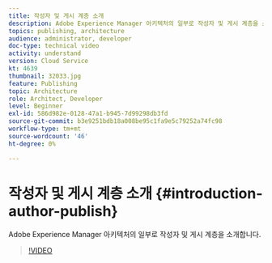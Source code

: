 ```yaml
---
title: 작성자 및 게시 계층 소개
description: Adobe Experience Manager 아키텍처의 일부로 작성자 및 게시 계층을 소개합니다.
topics: publishing, architecture
audience: administrator, developer
doc-type: technical video
activity: understand
version: Cloud Service
kt: 4639
thumbnail: 32033.jpg
feature: Publishing
topic: Architecture
role: Architect, Developer
level: Beginner
exl-id: 586d982e-0128-47a1-b945-7d99298db3fd
source-git-commit: b3e9251bdb18a008be95c1fa9e5c79252a74fc98
workflow-type: tm+mt
source-wordcount: '46'
ht-degree: 0%

---
```


# 작성자 및 게시 계층 소개 {#introduction-author-publish}

Adobe Experience Manager 아키텍처의 일부로 작성자 및 게시 계층을 소개합니다.

>[!VIDEO](https://video.tv.adobe.com/v/32033?quality=12&learn=on)
